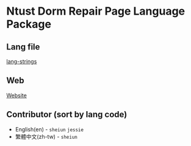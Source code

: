 # Ntust Dorm Repair Page Language Package

## Lang file
[lang-strings](./lang-strings.js)

## Web
[Website](https://dorm-ntust.tw)

## Contributor (sort by lang code)
* English(en) - `sheiun` `jessie`
* 繁體中文(zh-tw) - `sheiun`

